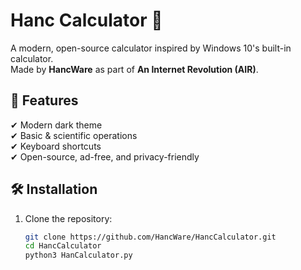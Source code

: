 # Hanc Calculator 🧮  

A modern, open-source calculator inspired by Windows 10's built-in calculator.  
Made by **HancWare** as part of **An Internet Revolution (AIR)**.  

## 🚀 Features  
✔ Modern dark theme  
✔ Basic & scientific operations  
✔ Keyboard shortcuts  
✔ Open-source, ad-free, and privacy-friendly  

## 🛠 Installation  
1. Clone the repository:  
   ```sh
   git clone https://github.com/HancWare/HancCalculator.git
   cd HancCalculator
   python3 HanCalculator.py
   ```